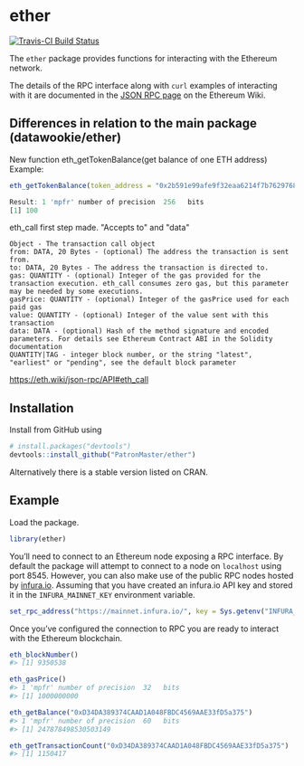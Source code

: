 
<!-- README.md is generated from README.Rmd. Please edit that file -->

# ether

[![Travis-CI Build
Status](https://travis-ci.org/datawookie/ether.svg?branch=master)](https://travis-ci.org/datawookie/ether)

The `ether` package provides functions for interacting with the Ethereum
network.

The details of the RPC interface along with `curl` examples of
interacting with it are documented in the [JSON RPC
page](https://github.com/ethereum/wiki/wiki/JSON-RPC) on the Ethereum
Wiki.

## Differences in relation to the main package (datawookie/ether)

New function eth_getTokenBalance(get balance of one ETH address)
Example:

``` r
eth_getTokenBalance(token_address = "0x2b591e99afe9f32eaa6214f7b7629768c40eeb39",address ="0xb96376d80a16af6700dcbaba2a459dd7856f103a")

Result: 1 'mpfr' number of precision  256   bits 
[1] 100
```

eth_call first step made. 
"Accepts to" and "data"
``` 
Object - The transaction call object
from: DATA, 20 Bytes - (optional) The address the transaction is sent from.
to: DATA, 20 Bytes - The address the transaction is directed to.
gas: QUANTITY - (optional) Integer of the gas provided for the transaction execution. eth_call consumes zero gas, but this parameter may be needed by some executions.
gasPrice: QUANTITY - (optional) Integer of the gasPrice used for each paid gas
value: QUANTITY - (optional) Integer of the value sent with this transaction
data: DATA - (optional) Hash of the method signature and encoded parameters. For details see Ethereum Contract ABI in the Solidity documentation
QUANTITY|TAG - integer block number, or the string "latest", "earliest" or "pending", see the default block parameter
```
https://eth.wiki/json-rpc/API#eth_call


## Installation

Install from GitHub using

``` r
# install.packages("devtools")
devtools::install_github("PatronMaster/ether")
```

Alternatively there is a stable version listed on CRAN.

## Example

Load the package.

``` r
library(ether)
```

You’ll need to connect to an Ethereum node exposing a RPC interface. By
default the package will attempt to connect to a node on `localhost`
using port 8545. However, you can also make use of the public RPC nodes
hosted by [infura.io](https://infura.io/). Assuming that you have
created an infura.io API key and stored it in the `INFURA_MAINNET_KEY`
environment
variable.

``` r
set_rpc_address("https://mainnet.infura.io/", key = Sys.getenv("INFURA_MAINNET_KEY"))
```

Once you’ve configured the connection to RPC you are ready to interact
with the Ethereum blockchain.

``` r
eth_blockNumber()
#> [1] 9350538
```

``` r
eth_gasPrice()
#> 1 'mpfr' number of precision  32   bits 
#> [1] 1000000000
```

``` r
eth_getBalance("0xD34DA389374CAAD1A048FBDC4569AAE33fD5a375")
#> 1 'mpfr' number of precision  60   bits 
#> [1] 247878498530503149
```

``` r
eth_getTransactionCount("0xD34DA389374CAAD1A048FBDC4569AAE33fD5a375")
#> [1] 1150417
```
